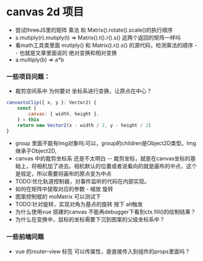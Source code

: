 # canvas 2d 项目
- 尝试threeJS里的矩阵 乘法  和 Matrix().rotate().scale()的执行顺序
- s.mutiply(r).mutiply(t) => Matrix().t().r().s()  这两个返回的矩阵一样吗
- 看math工具类里面  mutiply() 和 Matrix().r().s() 的源代码，检测乘法的顺序 -- 也就是文章里面说的 绝对变换和相对变换
- a.multiply(b)  => a*b 

### 一些项目问题：
* 裁剪空间系中 为何要对 坐标系进行变换，让原点在中心？
```javascript
canvastoClip({ x, y }: Vector2) {
    const {
        canvas: { width, height },
    } = this
    return new Vector2(x - width / 2, y - height / 2)
}
```
- group 里面不能有Img对象吗:可以，group的children是Object2D类型。Img继承子Object2D,
- canvas 中的裁剪坐标系 还是不太明白 -- 裁剪坐标，就是在canvas坐标的基础上，将相机加了进去。相机默认的位置或者说看向的就是画布的中点，这个是规定，所以需要将画布的原点变为中点
- TODO:优化轨道控制器，对事件监听的代码在内部实现。
- 如何在矩阵中提取对应的参数  - 缩放 旋转 
- 图案控制框的 moMatrix 可以测试下
- TODO:针对旋转，实现对角为基点的旋转  按下 alt触发
- 为什么使用vue 搭建的canvas 不能再debugger下看到ctx.fill()的绘制结果？
- 为什么在变换中，鼠标的坐标需要下沉到图案的父级坐标系中？

### 一些前端问题
* vue 的router-view 标签  可以传属性，是直接传入到组件的props里面吗？